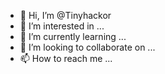 - 👋 Hi, I’m @Tinyhackor
- 👀 I’m interested in ...
- 🌱 I’m currently learning ...
- 💞️ I’m looking to collaborate on ...
- 📫 How to reach me ...

<!---
Tinyhackor/Tinyhackor is a ✨ special ✨ repository because its `README.md` (this file) appears on your GitHub profile.
You can click the Preview link to take a look at your changes.
--->
